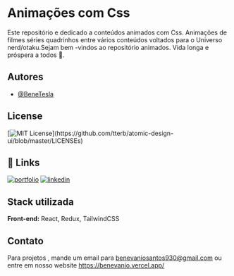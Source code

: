
# Animações  com Css

Este repositório e dedicado a conteúdos animados com Css.
Animações de filmes séries quadrinhos entre vários conteúdos voltados para o Universo  nerd/otaku.Sejam bem -vindos ao  repositório animados.
Vida longa e próspera a todos 🖖.

## Autores

- [@BeneTesla](https://github.com/benetesla)


## License

[![MIT License](https://img.shields.io/apm/l/atomic-design-ui.svg?)](https://github.com/tterb/atomic-design-ui/blob/master/LICENSEs)


## 🔗 Links
[![portfolio](https://img.shields.io/badge/my_portfolio-000?style=for-the-badge&logo=ko-fi&logoColor=white)](https://github.com/benetesla)
[![linkedin](https://img.shields.io/badge/linkedin-0A66C2?style=for-the-badge&logo=linkedin&logoColor=white)](https://www.linkedin.com/in/bene-tesla/)


## Stack utilizada

**Front-end:** React, Redux, TailwindCSS




## Contato

Para projetos , mande um email para benevaniosantos930@gmail.com ou entre em nosso website https://benevanio.vercel.app/

